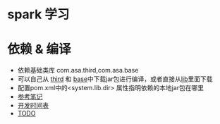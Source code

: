 # spark 学习
# 依赖 & 编译
+ 依赖基础类库 com.asa.third,com.asa.base
+ 可以自己从 [third](https://github.com/andrew-asa/third) 和 [base](https://github.com/andrew-asa/base)中下载jar包进行编译，或者直接从[lib](https://github.com/andrew-asa/lib)里面下载
+ 配置pom.xml中的<system.lib.dir> 属性指明依赖的本地jar包在哪里
+ [参考笔记](https://github.com/andrew-asa/blog/tree/master/技术相关/spark)
+ [开发时间表](./src/main/resources/note/DevTimeTable.md)
+ [TODO](./src/main/resources/note/Todo.md)
